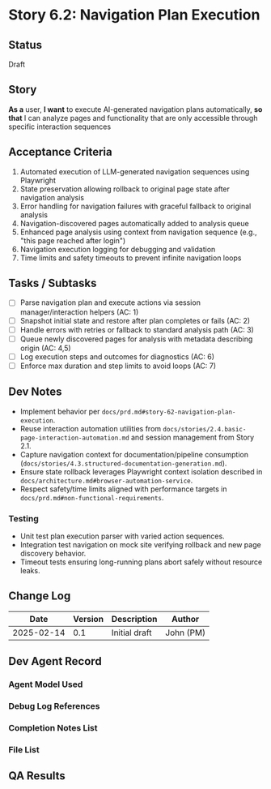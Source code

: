 # Story 6.2: Navigation Plan Execution

## Status
Draft

## Story
**As a** user,
**I want** to execute AI-generated navigation plans automatically,
**so that** I can analyze pages and functionality that are only accessible through specific interaction sequences

## Acceptance Criteria
1. Automated execution of LLM-generated navigation sequences using Playwright
2. State preservation allowing rollback to original page state after navigation analysis
3. Error handling for navigation failures with graceful fallback to original analysis
4. Navigation-discovered pages automatically added to analysis queue
5. Enhanced page analysis using context from navigation sequence (e.g., "this page reached after login")
6. Navigation execution logging for debugging and validation
7. Time limits and safety timeouts to prevent infinite navigation loops

## Tasks / Subtasks
- [ ] Parse navigation plan and execute actions via session manager/interaction helpers (AC: 1)
- [ ] Snapshot initial state and restore after plan completes or fails (AC: 2)
- [ ] Handle errors with retries or fallback to standard analysis path (AC: 3)
- [ ] Queue newly discovered pages for analysis with metadata describing origin (AC: 4,5)
- [ ] Log execution steps and outcomes for diagnostics (AC: 6)
- [ ] Enforce max duration and step limits to avoid loops (AC: 7)

## Dev Notes
- Implement behavior per `docs/prd.md#story-62-navigation-plan-execution`.
- Reuse interaction automation utilities from `docs/stories/2.4.basic-page-interaction-automation.md` and session management from Story 2.1.
- Capture navigation context for documentation/pipeline consumption (`docs/stories/4.3.structured-documentation-generation.md`).
- Ensure state rollback leverages Playwright context isolation described in `docs/architecture.md#browser-automation-service`.
- Respect safety/time limits aligned with performance targets in `docs/prd.md#non-functional-requirements`.

### Testing
- Unit test plan execution parser with varied action sequences.
- Integration test navigation on mock site verifying rollback and new page discovery behavior.
- Timeout tests ensuring long-running plans abort safely without resource leaks.

## Change Log
| Date | Version | Description | Author |
|------|---------|-------------|--------|
| 2025-02-14 | 0.1 | Initial draft | John (PM) |

## Dev Agent Record

### Agent Model Used

### Debug Log References

### Completion Notes List

### File List

## QA Results
